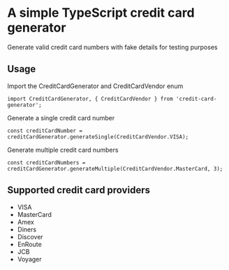 # A simple TypeScript credit card generator
Generate valid credit card numbers with fake details for testing purposes

## Usage

Import the CreditCardGenerator and CreditCardVendor enum
```
import CreditCardGenerator, { CreditCardVendor } from 'credit-card-generator';
```

Generate a single credit card number
```
const creditCardNumber = creditCardGenerator.generateSingle(CreditCardVendor.VISA);
```

Generate multiple credit card numbers
```
const creditCardNumbers = creditCardGenerator.generateMultiple(CreditCardVendor.MasterCard, 3);
```

## Supported credit card providers
* VISA
* MasterCard
* Amex
* Diners
* Discover
* EnRoute
* JCB
* Voyager
